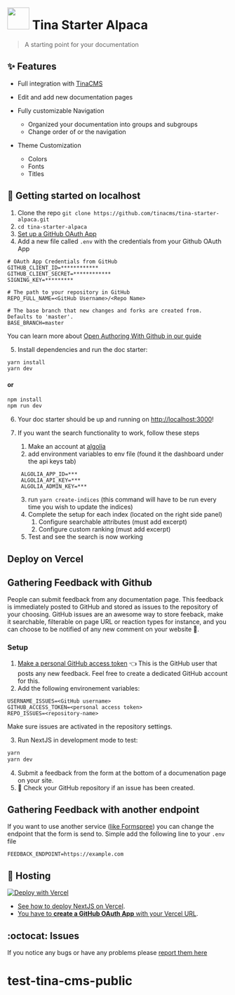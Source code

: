 # <img width="50" src="https://raw.githubusercontent.com/tinacms/tinacms.org/master/public/svg/tina-icon.svg" /> Tina Starter Alpaca

> A starting point for your documentation

## :sparkles: Features

- Full integration with [TinaCMS](https://tinacms.org)
- Edit and add new documentation pages
- Fully customizable Navigation
  - Organized your documentation into groups and subgroups
  - Change order of or the navigation
- Theme Customization

  - Colors
  - Fonts
  - Titles

## :memo: Getting started on localhost

1. Clone the repo `git clone https://github.com/tinacms/tina-starter-alpaca.git`
2. `cd tina-starter-alpaca`
3. [Set up a GitHub OAuth App](https://tinacms.org/guides/nextjs/github-open-authoring/github-oauth-app)
4. Add a new file called `.env` with the credentials from your Github OAuth App

```env
# OAuth App Credentials from GitHub
GITHUB_CLIENT_ID=************
GITHUB_CLIENT_SECRET=************
SIGNING_KEY=*********

# The path to your repository in GitHub
REPO_FULL_NAME=<GitHub Username>/<Repo Name>

# The base branch that new changes and forks are created from. Defaults to 'master'.
BASE_BRANCH=master
```

You can learn more about [Open Authoring With Github in our guide](https://tinacms.org/guides/nextjs/github-open-authoring/initial-setup)

5. Install dependencies and run the doc starter:

```bash
yarn install
yarn dev
```

#### or

```bash
npm install
npm run dev
```

6. Your doc starter should be up and running on [http://localhost:3000](http://localhost:3000)!

7. If you want the search functionality to work, follow these steps

   1. Make an account at [algolia](https://www.algolia.com/)
   2. add environment variables to env file (found it the dashboard under the api keys tab)

   ```
    ALGOLIA_APP_ID=***
    ALGOLIA_API_KEY=***
    ALGOLIA_ADMIN_KEY=***
   ```

   3. run `yarn create-indices` (this command will have to be run every time you wish to update the indices)
   4. Complete the setup for each index (located on the right side panel)
      1. Configure searchable attributes (must add excerpt)
      2. Configure custom ranking (must add excerpt)
   5. Test and see the search is now working

## Deploy on Vercel

## Gathering Feedback with Github

People can submit  feedback from any documentation page. This feedback is immediately posted to GitHub and stored as issues to the repository of your choosing.
GitHub issues are an awesome way to store feeback, make it searchable, filterable on page URL or reaction types for instance, and you can choose to be notified of any new comment on your website 🔔.

### Setup

1. [Make a personal GitHub access token](https://docs.github.com/en/github/authenticating-to-github/creating-a-personal-access-token) 👈 This is the GitHub user that posts any new feedback. Feel free to create a dedicated GitHub account for this.
2. Add the following environement variables:
```env
USERNAME_ISSUES=<GitHub username>
GITHUB_ACCESS_TOKEN=<personal access token>
REPO_ISSUES=<repository-name> 
```

Make sure issues are activated in the repository settings.

3. Run NextJS in development mode to test:
```bash
yarn
yarn dev
```
4. Submit a feedback from the form at the bottom of a documenation page on your site. 
5.  👀 Check your GitHub repository if an issue has been created.

## Gathering Feedback with another endpoint

If you want to use another service ([like Formspree](https://formspree.io/)) you can change the endpoint that the form is send to. Simple add the following line to your `.env` file 
```
FEEDBACK_ENDPOINT=https://example.com
```

## :link: Hosting

[![Deploy with Vercel](https://vercel.com/button)](https://vercel.com/import/project?template=https%3A%2F%2Fgithub.com%2Ftinacms%2Ftina-starter-alpaca%2F&env=REPO_FULL_NAME,GITHUB_CLIENT_ID,GITHUB_CLIENT_SECRET,SIGNING_KEY&envDescription=GitHub%20OAuth%20needed%20for%20TinaCMS&envLink=https%3A%2F%2Ftinacms.org%2Fguides%2Fnextjs%2Fgithub%2Fhosting-vercel&project-name=tinacms-next-documentation&repo-name=tinacms-next-documentation)

- [See how to deploy NextJS on Vercel](https://nextjs.org/docs/deployment).
- [You have to **create a GitHub OAuth App** with your Vercel URL](https://tinacms.org/guides/nextjs/github-open-authoring/hosting-vercel).

## :octocat: Issues

If you notice any bugs or have any problems please [report them here](https://github.com/tinacms/tina-starter-alpaca/issues/new)
# test-tina-cms-public
